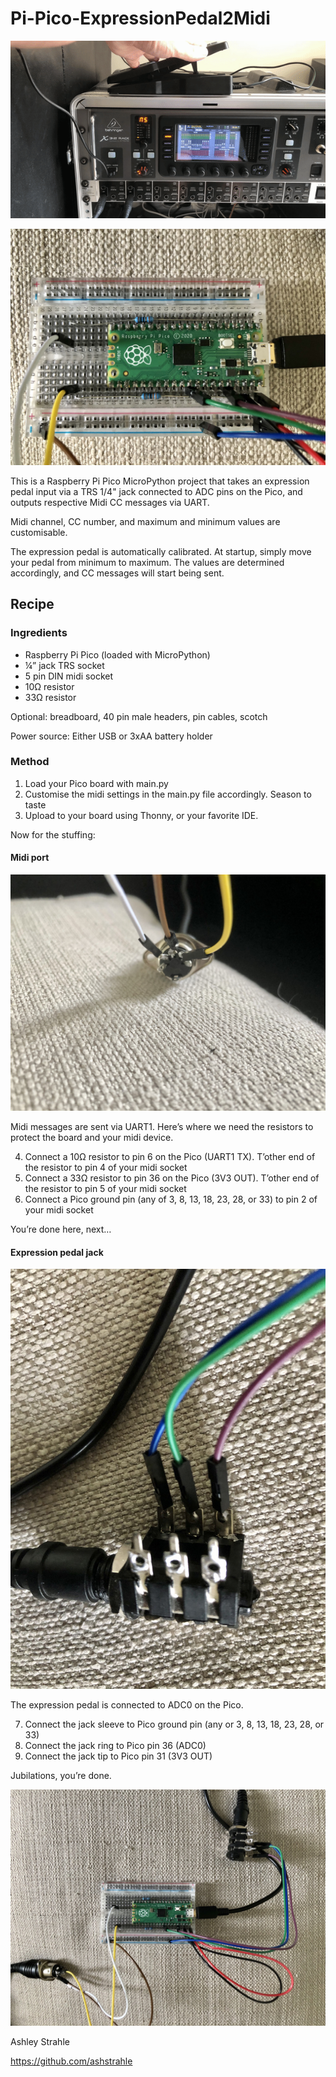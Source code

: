 # Pi-Pico-ExpressionPedal2Midi

![](/docs/Pi-Pico-ExpressionPedal2Midi.gif)

![](/docs/Pi-Pico-ExpressionPedal2Midi2.jpeg)

This is a Raspberry Pi Pico MicroPython project that takes an expression pedal input via a TRS 1/4" jack connected to ADC pins on the Pico, and outputs respective Midi CC messages via UART.

Midi channel, CC number, and maximum and minimum values are customisable.

The expression pedal is automatically calibrated. At startup, simply move your pedal from minimum to maximum. The values are determined accordingly, and CC messages will start being sent.

## Recipe

### Ingredients

- Raspberry Pi Pico (loaded with MicroPython)
- ¼” jack TRS socket
- 5 pin DIN midi socket
- 10Ω resistor
- 33Ω resistor

Optional: breadboard, 40 pin male headers, pin cables, scotch

Power source:
Either USB or 3xAA battery holder

### Method

1. Load your Pico board with main.py
2. Customise the midi settings in the main.py file accordingly. Season to taste
3. Upload to your board using Thonny, or your favorite IDE.

Now for the stuffing:

#### Midi port

![](/docs/Pi-Pico-ExpressionPedal2Midi4.jpeg)

Midi messages are sent via UART1. Here’s where we need the resistors to protect the board and your midi device. 

4. Connect a 10Ω resistor to pin 6 on the Pico (UART1 TX). T’other end of the resistor to pin 4 of your midi socket
5. Connect a 33Ω resistor to pin 36 on the Pico (3V3 OUT). T’other end of the resistor to pin 5 of your midi socket
6. Connect a Pico ground pin (any of 3, 8, 13, 18, 23, 28, or 33) to pin 2 of your midi socket

You’re done here, next…

#### Expression pedal jack

![](/docs/Pi-Pico-ExpressionPedal2Midi3.jpeg)

The expression pedal is connected to ADC0 on the Pico.

7. Connect the jack sleeve to Pico ground pin (any or 3, 8, 13, 18, 23, 28, or 33)
8. Connect the jack ring to Pico pin 36 (ADC0)
9. Connect the jack tip to Pico pin 31 (3V3 OUT)

Jubilations, you’re done.

![](/docs/Pi-Pico-ExpressionPedal2Midi1.jpeg)

Ashley Strahle

https://github.com/ashstrahle
